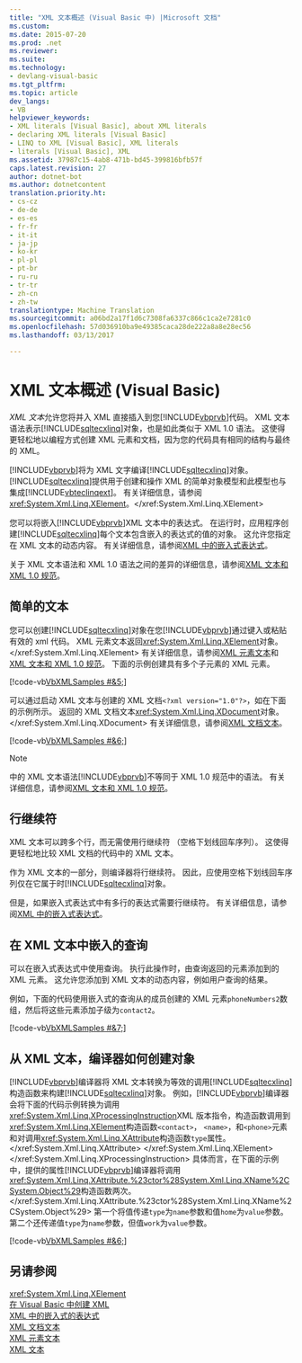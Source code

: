 ```yaml
---
title: "XML 文本概述 (Visual Basic 中) |Microsoft 文档"
ms.custom: 
ms.date: 2015-07-20
ms.prod: .net
ms.reviewer: 
ms.suite: 
ms.technology:
- devlang-visual-basic
ms.tgt_pltfrm: 
ms.topic: article
dev_langs:
- VB
helpviewer_keywords:
- XML literals [Visual Basic], about XML literals
- declaring XML literals [Visual Basic]
- LINQ to XML [Visual Basic], XML literals
- literals [Visual Basic], XML
ms.assetid: 37987c15-4ab8-471b-bd45-399816bfb57f
caps.latest.revision: 27
author: dotnet-bot
ms.author: dotnetcontent
translation.priority.ht:
- cs-cz
- de-de
- es-es
- fr-fr
- it-it
- ja-jp
- ko-kr
- pl-pl
- pt-br
- ru-ru
- tr-tr
- zh-cn
- zh-tw
translationtype: Machine Translation
ms.sourcegitcommit: a06bd2a17f1d6c7308fa6337c866c1ca2e7281c0
ms.openlocfilehash: 57d036910ba9e49385caca28de222a8a8e28ec56
ms.lasthandoff: 03/13/2017

---
```

# <a name="xml-literals-overview-visual-basic"></a>XML 文本概述 (Visual Basic)
*XML 文本*允许您将并入 XML 直接插入到您[!INCLUDE[vbprvb](../../../../csharp/programming-guide/concepts/linq/includes/vbprvb_md.md)]代码。 XML 文本语法表示[!INCLUDE[sqltecxlinq](../../../../csharp/programming-guide/concepts/linq/includes/sqltecxlinq_md.md)]对象，也是如此类似于 XML 1.0 语法。 这使得更轻松地以编程方式创建 XML 元素和文档，因为您的代码具有相同的结构与最终的 XML。  
  
 [!INCLUDE[vbprvb](../../../../csharp/programming-guide/concepts/linq/includes/vbprvb_md.md)]将为 XML 文字编译[!INCLUDE[sqltecxlinq](../../../../csharp/programming-guide/concepts/linq/includes/sqltecxlinq_md.md)]对象。 [!INCLUDE[sqltecxlinq](../../../../csharp/programming-guide/concepts/linq/includes/sqltecxlinq_md.md)]提供用于创建和操作 XML 的简单对象模型和此模型也与集成[!INCLUDE[vbteclinqext](../../../../csharp/getting-started/includes/vbteclinqext_md.md)]。 有关详细信息，请参阅<xref:System.Xml.Linq.XElement>。</xref:System.Xml.Linq.XElement>  
  
 您可以将嵌入[!INCLUDE[vbprvb](../../../../csharp/programming-guide/concepts/linq/includes/vbprvb_md.md)]XML 文本中的表达式。 在运行时，应用程序创建[!INCLUDE[sqltecxlinq](../../../../csharp/programming-guide/concepts/linq/includes/sqltecxlinq_md.md)]每个文本包含嵌入的表达式的值的对象。 这允许您指定在 XML 文本的动态内容。 有关详细信息，请参阅[XML 中的嵌入式表达式](../../../../visual-basic/programming-guide/language-features/xml/embedded-expressions-in-xml.md)。  
  
 关于 XML 文本语法和 XML 1.0 语法之间的差异的详细信息，请参阅[XML 文本和 XML 1.0 规范](../../../../visual-basic/programming-guide/language-features/xml/xml-literals-and-the-xml-1-0-specification.md)。  
  
## <a name="simple-literals"></a>简单的文本  
 您可以创建[!INCLUDE[sqltecxlinq](../../../../csharp/programming-guide/concepts/linq/includes/sqltecxlinq_md.md)]对象在您[!INCLUDE[vbprvb](../../../../csharp/programming-guide/concepts/linq/includes/vbprvb_md.md)]通过键入或粘贴有效的 xml 代码。 XML 元素文本返回<xref:System.Xml.Linq.XElement>对象。</xref:System.Xml.Linq.XElement> 有关详细信息，请参阅[XML 元素文本](../../../../visual-basic/language-reference/xml-literals/xml-element-literal.md)和[XML 文本和 XML 1.0 规范](../../../../visual-basic/programming-guide/language-features/xml/xml-literals-and-the-xml-1-0-specification.md)。 下面的示例创建具有多个子元素的 XML 元素。  
  
 [!code-vb[VbXMLSamples #&5;](../../../../visual-basic/language-reference/operators/codesnippet/VisualBasic/xml-literals-overview_1.vb)]  
  
 可以通过启动 XML 文本与创建的 XML 文档`<?xml version="1.0"?>`，如在下面的示例所示。 返回的 XML 文档文本<xref:System.Xml.Linq.XDocument>对象。</xref:System.Xml.Linq.XDocument> 有关详细信息，请参阅[XML 文档文本](../../../../visual-basic/language-reference/xml-literals/xml-document-literal.md)。  
  
 [!code-vb[VbXMLSamples #&6;](../../../../visual-basic/language-reference/operators/codesnippet/VisualBasic/xml-literals-overview_2.vb)]  
  
> [!NOTE]
>  中的 XML 文本语法[!INCLUDE[vbprvb](../../../../csharp/programming-guide/concepts/linq/includes/vbprvb_md.md)]不等同于 XML 1.0 规范中的语法。 有关详细信息，请参阅[XML 文本和 XML 1.0 规范](../../../../visual-basic/programming-guide/language-features/xml/xml-literals-and-the-xml-1-0-specification.md)。  
  
## <a name="line-continuation"></a>行继续符  
 XML 文本可以跨多个行，而无需使用行继续符 （空格下划线回车序列）。 这使得更轻松地比较 XML 文档的代码中的 XML 文本。  
  
 作为 XML 文本的一部分，则编译器将行继续符。 因此，应使用空格下划线回车序列仅在它属于时[!INCLUDE[sqltecxlinq](../../../../csharp/programming-guide/concepts/linq/includes/sqltecxlinq_md.md)]对象。  
  
 但是，如果嵌入式表达式中有多行的表达式需要行继续符。 有关详细信息，请参阅[XML 中的嵌入式表达式](../../../../visual-basic/programming-guide/language-features/xml/embedded-expressions-in-xml.md)。  
  
## <a name="embedding-queries-in-xml-literals"></a>在 XML 文本中嵌入的查询  
 可以在嵌入式表达式中使用查询。 执行此操作时，由查询返回的元素添加到的 XML 元素。 这允许您添加到 XML 文本的动态内容，例如用户查询的结果。  
  
 例如，下面的代码使用嵌入式的查询从的成员创建的 XML 元素`phoneNumbers2`数组，然后将这些元素添加子级为`contact2`。  
  
 [!code-vb[VbXMLSamples #&7;](../../../../visual-basic/language-reference/operators/codesnippet/VisualBasic/xml-literals-overview_3.vb)]  
  
## <a name="how-the-compiler-creates-objects-from-xml-literals"></a>从 XML 文本，编译器如何创建对象  
 [!INCLUDE[vbprvb](../../../../csharp/programming-guide/concepts/linq/includes/vbprvb_md.md)]编译器将 XML 文本转换为等效的调用[!INCLUDE[sqltecxlinq](../../../../csharp/programming-guide/concepts/linq/includes/sqltecxlinq_md.md)]构造函数来构建[!INCLUDE[sqltecxlinq](../../../../csharp/programming-guide/concepts/linq/includes/sqltecxlinq_md.md)]对象。 例如，[!INCLUDE[vbprvb](../../../../csharp/programming-guide/concepts/linq/includes/vbprvb_md.md)]编译器会将下面的代码示例转换为调用<xref:System.Xml.Linq.XProcessingInstruction>XML 版本指令，构造函数调用到<xref:System.Xml.Linq.XElement>构造函数`<contact>`， `<name>`，和`<phone>`元素和对调用<xref:System.Xml.Linq.XAttribute>构造函数`type`属性。</xref:System.Xml.Linq.XAttribute> </xref:System.Xml.Linq.XElement> </xref:System.Xml.Linq.XProcessingInstruction> 具体而言，在下面的示例中，提供的属性[!INCLUDE[vbprvb](../../../../csharp/programming-guide/concepts/linq/includes/vbprvb_md.md)]编译器将调用<xref:System.Xml.Linq.XAttribute.%23ctor%28System.Xml.Linq.XName%2CSystem.Object%29>构造函数两次。</xref:System.Xml.Linq.XAttribute.%23ctor%28System.Xml.Linq.XName%2CSystem.Object%29> 第一个将值传递`type`为`name`参数和值`home`为`value`参数。 第二个还传递值`type`为`name`参数，但值`work`为`value`参数。  
  
 [!code-vb[VbXMLSamples #&6;](../../../../visual-basic/language-reference/operators/codesnippet/VisualBasic/xml-literals-overview_2.vb)]  
  
## <a name="see-also"></a>另请参阅  
 <xref:System.Xml.Linq.XElement>   
 [在 Visual Basic 中创建 XML](../../../../visual-basic/programming-guide/language-features/xml/creating-xml.md)   
 [XML 中的嵌入式的表达式](../../../../visual-basic/programming-guide/language-features/xml/embedded-expressions-in-xml.md)   
 [XML 文档文本](../../../../visual-basic/language-reference/xml-literals/xml-document-literal.md)   
 [XML 元素文本](../../../../visual-basic/language-reference/xml-literals/xml-element-literal.md)   
 [XML 文本](../../../../visual-basic/language-reference/xml-literals/index.md)
